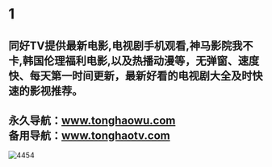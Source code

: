# 1
同好TV提供最新电影,电视剧手机观看,神马影院我不卡,韩国伦理福利电影,以及热播动漫等，无弹窗、速度快、每天第一时间更新，最新好看的电视剧大全及时快速的影视推荐。
------------------------------------   
永久导航：www.tonghaowu.com      
备用导航：www.tonghaotv.com      
------------------------------------
![4454](https://github.com/nvwangtv/1/assets/171946488/dbbe8198-0671-402f-9bd9-bd28a1681e75)
